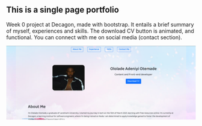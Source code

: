 ## This is a single page portfolio
Week 0 project at Decagon, made with bootstrap. It entails a brief summary of myself, experiences and skills. The download CV button is animated, and functional. You can connect with me on social media (contact section). 

![Screenshot](/image/screenshot.png)